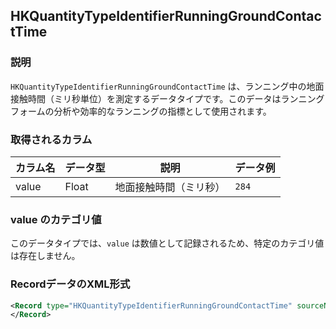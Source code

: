 ## HKQuantityTypeIdentifierRunningGroundContactTime

### 説明
`HKQuantityTypeIdentifierRunningGroundContactTime` は、ランニング中の地面接触時間（ミリ秒単位）を測定するデータタイプです。このデータはランニングフォームの分析や効率的なランニングの指標として使用されます。

### 取得されるカラム

| カラム名 | データ型 | 説明                   | データ例 |
| -------- | -------- | ---------------------- | -------- |
| value    | Float    | 地面接触時間（ミリ秒） | `284`    |

### value のカテゴリ値

このデータタイプでは、`value` は数値として記録されるため、特定のカテゴリ値は存在しません。

### RecordデータのXML形式

```xml
<Record type="HKQuantityTypeIdentifierRunningGroundContactTime" sourceName="my’s Apple Watch" sourceVersion="10.6.1" device="<<HKDevice: 0x3037cec10>, name:Apple Watch, manufacturer:Apple Inc., model:Watch, hardware:Watch6,10, software:10.6.1, creation date:2024-08-24 17:12:03 +0000>" unit="ms" creationDate="2025-01-14 12:35:20 +0900" startDate="2025-01-14 12:35:13 +0900" endDate="2025-01-14 12:35:13 +0900" value="284">
</Record>
```
